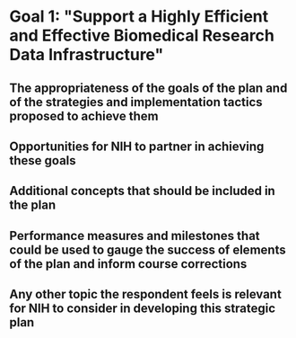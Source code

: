 # Goal 1: "Support a Highly Efficient and Effective Biomedical Research Data Infrastructure"



##  The appropriateness of the goals of the plan and of the strategies and implementation tactics proposed to achieve them



## Opportunities for NIH to partner in achieving these goals



##  Additional concepts that should be included in the plan



## Performance measures and milestones that could be used to gauge the success of elements of the plan and inform course corrections



## Any other topic the respondent feels is relevant for NIH to consider in developing this strategic plan
